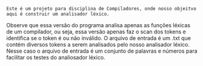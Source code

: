     Este é um projeto para disciplina de Compiladores, onde nosso objeitvo aqui é construir um analisador léxico.
Observe que essa versão do programa analisa apenas as funções léxicas de um compilador, ou seja, essa versão apenas
faz o scan dos tokens e identifica se o token é ou não inválido.
    O arquivo de entrada é um .txt que contém diversos tokens a serem analisados pelo nosso analisador léxico. Nesse
caso o arquivo de entrada é um conjunto de palavras e números para facilitar os testes do analiosador léxico.
